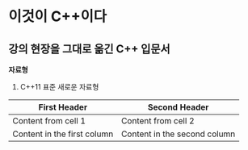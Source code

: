# 이것이 C++이다
## 강의 현장을 그대로 옮긴 C++ 입문서

**자료형**
1. C++11 표준 새로운 자료형

First Header | Second Header
------------ | -------------
Content from cell 1 | Content from cell 2
Content in the first column | Content in the second column

